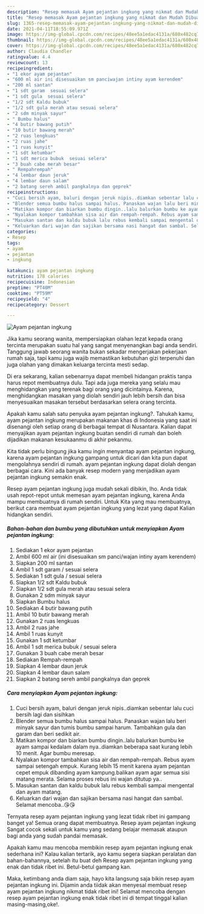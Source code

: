 ```yaml
---
description: "Resep memasak Ayam pejantan ingkung yang nikmat dan Mudah Dibuat"
title: "Resep memasak Ayam pejantan ingkung yang nikmat dan Mudah Dibuat"
slug: 1365-resep-memasak-ayam-pejantan-ingkung-yang-nikmat-dan-mudah-dibuat
date: 2021-04-11T18:55:09.971Z
image: https://img-global.cpcdn.com/recipes/48ee5a1edac4131a/680x482cq70/ayam-pejantan-ingkung-foto-resep-utama.jpg
thumbnail: https://img-global.cpcdn.com/recipes/48ee5a1edac4131a/680x482cq70/ayam-pejantan-ingkung-foto-resep-utama.jpg
cover: https://img-global.cpcdn.com/recipes/48ee5a1edac4131a/680x482cq70/ayam-pejantan-ingkung-foto-resep-utama.jpg
author: Claudia Chandler
ratingvalue: 4.4
reviewcount: 13
recipeingredient:
- "1 ekor ayam pejantan"
- "600 ml air ini disesuaikan sm panciwajan intiny ayam kerendem"
- "200 ml santan"
- "1 sdt garam  sesuai selera"
- "1 sdt gula  sesuai selera"
- "1/2 sdt Kaldu bubuk"
- "1/2 sdt gula merah atau sesuai selera"
- "2 sdm minyak sayur"
- " Bumbu halus"
- "4 butir bawang putih"
- "10 butir bawang merah"
- "2 ruas lengkuas"
- "2 ruas jahe"
- "1 ruas kunyit"
- "1 sdt ketumbar"
- "1 sdt merica bubuk  sesuai selera"
- "3 buah cabe merah besar"
- " Rempahrempah"
- "4 lembar daun jeruk"
- "4 lembar daun salam"
- "2 batang sereh ambil pangkalnya dan geprek"
recipeinstructions:
- "Cuci bersih ayam, baluri dengan jeruk nipis..diamkan sebentar lalu cuci bersih lagi dan sisihkan"
- "Blender semua bumbu halus sampai halus. Panaskan wajan lalu beri minyak sayur dan tumis bumbu sampai harum. Tambahkan gula dan garam dan beri sedikit air."
- "Matikan kompor dan biarkan bumbu dingin..lalu balurkan bumbu ke ayam sampai kedalam dalam nya..diamkan beberapa saat kurang lebih 10 menit. Agar bumbu meresap."
- "Nyalakan kompor tambahkan sisa air dan rempah-rempah. Rebus ayam sampai setengah empuk. Kurang lebih 15 menit karena ayam pejantan cepet empuk dibanding ayam kampung.balikan ayam agar semua sisi matang merata. Selama proses rebus ini wajan ditutup ya.."
- "Masukan santan dan kaldu bubuk lalu rebus kembali sampai mengental dan ayam matang."
- "Keluarkan dari wajan dan sajikan bersama nasi hangat dan sambal. Selamat mencoba..😘😘"
categories:
- Resep
tags:
- ayam
- pejantan
- ingkung

katakunci: ayam pejantan ingkung 
nutrition: 178 calories
recipecuisine: Indonesian
preptime: "PT40M"
cooktime: "PT59M"
recipeyield: "4"
recipecategory: Dessert

---
```



![Ayam pejantan ingkung](https://img-global.cpcdn.com/recipes/48ee5a1edac4131a/680x482cq70/ayam-pejantan-ingkung-foto-resep-utama.jpg)

Jika kamu seorang wanita, mempersiapkan olahan lezat kepada orang tercinta merupakan suatu hal yang sangat menyenangkan bagi anda sendiri. Tanggung jawab seorang  wanita bukan sekadar mengerjakan pekerjaan rumah saja, tapi kamu juga wajib memastikan kebutuhan gizi terpenuhi dan juga olahan yang dimakan keluarga tercinta mesti sedap.

Di era  sekarang, kalian sebenarnya dapat membeli hidangan praktis tanpa harus repot membuatnya dulu. Tapi ada juga mereka yang selalu mau menghidangkan yang terenak bagi orang yang dicintainya. Karena, menghidangkan masakan yang diolah sendiri jauh lebih bersih dan bisa menyesuaikan masakan tersebut berdasarkan selera orang tercinta. 



Apakah kamu salah satu penyuka ayam pejantan ingkung?. Tahukah kamu, ayam pejantan ingkung merupakan makanan khas di Indonesia yang saat ini disenangi oleh setiap orang di berbagai tempat di Nusantara. Kalian dapat menyajikan ayam pejantan ingkung buatan sendiri di rumah dan boleh dijadikan makanan kesukaanmu di akhir pekanmu.

Kita tidak perlu bingung jika kamu ingin menyantap ayam pejantan ingkung, karena ayam pejantan ingkung gampang untuk dicari dan kita pun dapat mengolahnya sendiri di rumah. ayam pejantan ingkung dapat diolah dengan berbagai cara. Kini ada banyak resep modern yang menjadikan ayam pejantan ingkung semakin enak.

Resep ayam pejantan ingkung juga mudah sekali dibikin, lho. Anda tidak usah repot-repot untuk memesan ayam pejantan ingkung, karena Anda mampu membuatnya di rumah sendiri. Untuk Kita yang mau membuatnya, berikut cara membuat ayam pejantan ingkung yang lezat yang dapat Kalian hidangkan sendiri.

<!--inarticleads1-->

##### Bahan-bahan dan bumbu yang dibutuhkan untuk menyiapkan Ayam pejantan ingkung:

1. Sediakan 1 ekor ayam pejantan
1. Ambil 600 ml air (ini disesuaikan sm panci/wajan intiny ayam kerendem)
1. Siapkan 200 ml santan
1. Ambil 1 sdt garam / sesuai selera
1. Sediakan 1 sdt gula / sesuai selera
1. Siapkan 1/2 sdt Kaldu bubuk
1. Siapkan 1/2 sdt gula merah atau sesuai selera
1. Gunakan 2 sdm minyak sayur
1. Siapkan  Bumbu halus
1. Sediakan 4 butir bawang putih
1. Ambil 10 butir bawang merah
1. Gunakan 2 ruas lengkuas
1. Ambil 2 ruas jahe
1. Ambil 1 ruas kunyit
1. Gunakan 1 sdt ketumbar
1. Ambil 1 sdt merica bubuk / sesuai selera
1. Gunakan 3 buah cabe merah besar
1. Sediakan  Rempah-rempah
1. Siapkan 4 lembar daun jeruk
1. Siapkan 4 lembar daun salam
1. Siapkan 2 batang sereh ambil pangkalnya dan geprek




<!--inarticleads2-->

##### Cara menyiapkan Ayam pejantan ingkung:

1. Cuci bersih ayam, baluri dengan jeruk nipis..diamkan sebentar lalu cuci bersih lagi dan sisihkan
1. Blender semua bumbu halus sampai halus. Panaskan wajan lalu beri minyak sayur dan tumis bumbu sampai harum. Tambahkan gula dan garam dan beri sedikit air.
1. Matikan kompor dan biarkan bumbu dingin..lalu balurkan bumbu ke ayam sampai kedalam dalam nya..diamkan beberapa saat kurang lebih 10 menit. Agar bumbu meresap.
1. Nyalakan kompor tambahkan sisa air dan rempah-rempah. Rebus ayam sampai setengah empuk. Kurang lebih 15 menit karena ayam pejantan cepet empuk dibanding ayam kampung.balikan ayam agar semua sisi matang merata. Selama proses rebus ini wajan ditutup ya..
1. Masukan santan dan kaldu bubuk lalu rebus kembali sampai mengental dan ayam matang.
1. Keluarkan dari wajan dan sajikan bersama nasi hangat dan sambal. Selamat mencoba..😘😘




Ternyata resep ayam pejantan ingkung yang lezat tidak ribet ini gampang banget ya! Semua orang dapat membuatnya. Resep ayam pejantan ingkung Sangat cocok sekali untuk kamu yang sedang belajar memasak ataupun bagi anda yang sudah pandai memasak.

Apakah kamu mau mencoba membikin resep ayam pejantan ingkung enak sederhana ini? Kalau kalian tertarik, ayo kamu segera siapkan peralatan dan bahan-bahannya, setelah itu buat deh Resep ayam pejantan ingkung yang enak dan tidak ribet ini. Betul-betul gampang kan. 

Maka, ketimbang anda diam saja, hayo kita langsung saja bikin resep ayam pejantan ingkung ini. Dijamin anda tiidak akan menyesal membuat resep ayam pejantan ingkung nikmat tidak ribet ini! Selamat mencoba dengan resep ayam pejantan ingkung enak tidak ribet ini di tempat tinggal kalian masing-masing,oke!.


